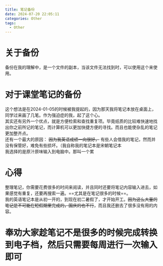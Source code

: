 ```yaml
---
title: 笔记备份
date: 2024-07-20 22:05:11
categories: Other
tags:
  - Other
---
```

# 关于备份
备份在我的理解中，是一个文件的副本，当该文件无法找到时，可以使用这个来使用。
# 对于课堂笔记的备份
这个想法是在2024-01-05的时候被我提起的，因为那天我将笔记本放在桌面上，同学过来画了几笔。作为强迫症的我，起了这个心。\
其实还有另外一个优点，就是方便检索和查找重复项。毕竟纸质的比较难快速地找出你之前所记的笔记，而计算机可以更加快捷方便的寻找。而且也能使杂乱的笔记更加整齐点。\
还有一个最大的原因： ~~因为我英语成绩一向很好，~~ 有些人会借我的笔记，然而并没有保管好，难免有些损坏。（我自称我的笔记本是宋朝笔记本\
我选择的是原汁原味输入到电脑中。那叫一个累
# 心得
整理笔记，你需要花费很多的时间来阅读，并且同时还要将笔记内容输入进去，如果感觉有重复，还要再搜索一遍。==尤其是在笔记很多的时候==。\
我的英语笔记本是从初一开的，到现在初二暑假了，才开始开工。~~因为这么大量的笔记是不可能在短假期里完成的，国庆的也不行~~，而且我还删去了很多没有用的内容。
# 奉劝大家趁笔记不是很多的时候完成转换到电子档，然后只需要每周进行一次输入即可
